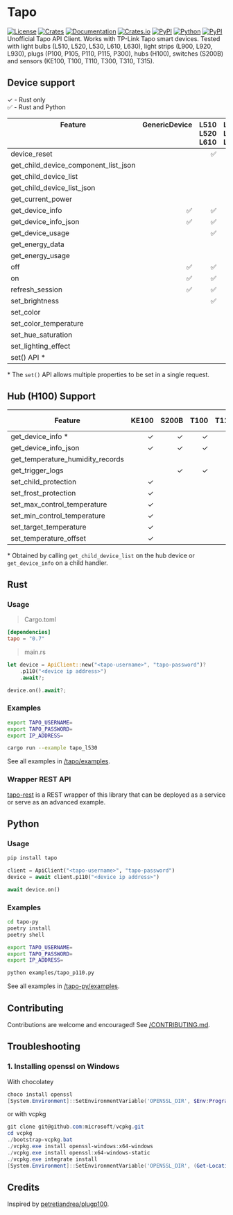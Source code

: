 # Tapo


[![License][license_badge]][license]
[![Crates][crates_badge]][crates]
[![Documentation][crates_documentation_badge]][crates_documentation]
[![Crates.io][crates_downloads_badge]][crates]
[![PyPI][pypi_badge]][pypi]
[![Python][pypi_versions_badge]][pypi]
[![PyPI][pypi_downloads_badge]][pypi]\
Unofficial Tapo API Client. Works with TP-Link Tapo smart devices. Tested with light bulbs (L510, L520, L530, L610, L630), light strips (L900, L920, L930), plugs (P100, P105, P110, P115, P300), hubs (H100), switches (S200B) and sensors (KE100, T100, T110, T300, T310, T315).

[license_badge]: https://img.shields.io/crates/l/tapo.svg
[license]: https://github.com/mihai-dinculescu/tapo/blob/main/LICENSE
[crates_badge]: https://img.shields.io/crates/v/tapo.svg?logo=rust&color=F75101
[crates]: https://crates.io/crates/tapo
[crates_documentation_badge]: https://img.shields.io/docsrs/tapo.svg?logo=rust&color=F75101
[crates_documentation]: https://docs.rs/tapo
[crates_downloads_badge]: https://img.shields.io/crates/d/tapo?logo=rust&label=downloads&color=F75101

[pypi_badge]: https://img.shields.io/pypi/v/tapo.svg?logo=pypi&color=00ADD4
[pypi]: https://pypi.org/project/tapo
[pypi_versions_badge]: https://img.shields.io/pypi/pyversions/tapo.svg?logo=python&color=00ADD4
[pypi_downloads_badge]: https://img.shields.io/pypi/dm/tapo?logo=python&color=00ADD4

## Device support

&check; - Rust only\
&#x2705; - Rust and Python

| Feature<br/><br/><br/>               | GenericDevice<br/><br/><br/> | L510<br/>L520<br/>L610 | L530<br/>L630<br/>L900<br/> | L920<br/>L930<br/><br/> | P100<br/>P105<br/><br/> | P110<br/>P115<br/><br/> | P300<br/><br/><br/> | H100<br/><br/><br/> |
| ------------------------------------ | ---------------------------: | ---------------------: | --------------------------: | ----------------------: | ----------------------: | ----------------------: | ------------------: | ------------------: |
| device_reset                         |                              |               &#x2705; |                    &#x2705; |                 &check; |                &#x2705; |                &#x2705; |                     |                     |
| get_child_device_component_list_json |                              |                        |                             |                         |                         |                         |             &check; |             &check; |
| get_child_device_list                |                              |                        |                             |                         |                         |                         |             &check; |             &check; |
| get_child_device_list_json           |                              |                        |                             |                         |                         |                         |             &check; |             &check; |
| get_current_power                    |                              |                        |                             |                         |                         |                &#x2705; |                     |                     |
| get_device_info                      |                     &#x2705; |               &#x2705; |                    &#x2705; |                 &check; |                &#x2705; |                &#x2705; |             &check; |             &check; |
| get_device_info_json                 |                     &#x2705; |               &#x2705; |                    &#x2705; |                 &check; |                &#x2705; |                &#x2705; |             &check; |             &check; |
| get_device_usage                     |                              |               &#x2705; |                    &#x2705; |                 &check; |                &#x2705; |                &#x2705; |                     |                     |
| get_energy_data                      |                              |                        |                             |                         |                         |                &#x2705; |                     |                     |
| get_energy_usage                     |                              |                        |                             |                         |                         |                &#x2705; |                     |                     |
| off                                  |                     &#x2705; |               &#x2705; |                    &#x2705; |                 &check; |                &#x2705; |                &#x2705; |                     |                     |
| on                                   |                     &#x2705; |               &#x2705; |                    &#x2705; |                 &check; |                &#x2705; |                &#x2705; |                     |                     |
| refresh_session                      |                     &#x2705; |               &#x2705; |                    &#x2705; |                 &check; |                &#x2705; |                &#x2705; |             &check; |             &check; |
| set_brightness                       |                              |               &#x2705; |                    &#x2705; |                 &check; |                         |                         |                     |                     |
| set_color                            |                              |                        |                    &#x2705; |                 &check; |                         |                         |                     |                     |
| set_color_temperature                |                              |                        |                    &#x2705; |                 &check; |                         |                         |                     |                     |
| set_hue_saturation                   |                              |                        |                    &#x2705; |                 &check; |                         |                         |                     |                     |
| set_lighting_effect                  |                              |                        |                             |                 &check; |                         |                         |                     |                     |
| set() API \*                         |                              |                        |                    &#x2705; |                 &check; |                         |                         |                     |                     |

\* The `set()` API allows multiple properties to be set in a single request.

## Hub (H100) Support

| Feature                          |   KE100 |   S200B |    T100 |    T110 |    T300 | T310, T315 |
| -------------------------------- | ------: | ------: | ------: | ------: | ------: | ---------: |
| get_device_info \*               | &check; | &check; | &check; | &check; | &check; |    &check; |
| get_device_info_json             | &check; | &check; | &check; | &check; | &check; |    &check; |
| get_temperature_humidity_records |         |         |         |         |         |    &check; |
| get_trigger_logs                 |         | &check; | &check; | &check; | &check; |            |
| set_child_protection             | &check; |         |         |         |         |            |
| set_frost_protection             | &check; |         |         |         |         |            |
| set_max_control_temperature      | &check; |         |         |         |         |            |
| set_min_control_temperature      | &check; |         |         |         |         |            |
| set_target_temperature           | &check; |         |         |         |         |            |
| set_temperature_offset           | &check; |         |         |         |         |            |

\* Obtained by calling `get_child_device_list` on the hub device or `get_device_info` on a child handler.


## Rust

### Usage

> Cargo.toml
```toml
[dependencies]
tapo = "0.7"
```

> main.rs
```rust
let device = ApiClient::new("<tapo-username>", "tapo-password")?
    .p110("<device ip address>")
    .await?;

device.on().await?;
```

### Examples

```bash
export TAPO_USERNAME=
export TAPO_PASSWORD=
export IP_ADDRESS=

cargo run --example tapo_l530
```

See all examples in [/tapo/examples][examples].

### Wrapper REST API
[tapo-rest][tapo_rest] is a REST wrapper of this library that can be deployed as a service or serve as an advanced example.

## Python

### Usage

```bash
pip install tapo
```

```python
client = ApiClient("<tapo-username>", "tapo-password")
device = await client.p110("<device ip address>")

await device.on()
```

### Examples

```bash
cd tapo-py
poetry install
poetry shell

export TAPO_USERNAME=
export TAPO_PASSWORD=
export IP_ADDRESS=
```

```bash
python examples/tapo_p110.py
```

See all examples in [/tapo-py/examples][examples-py].

## Contributing

Contributions are welcome and encouraged! See [/CONTRIBUTING.md][contributing].

## Troubleshooting

### 1. Installing openssl on Windows

With chocolatey

```powershell
choco install openssl
[System.Environment]::SetEnvironmentVariable('OPENSSL_DIR', $Env:Programfiles + "\OpenSSL-Win64", "User")
```

or with vcpkg

```powershell
git clone git@github.com:microsoft/vcpkg.git
cd vcpkg
./bootstrap-vcpkg.bat
./vcpkg.exe install openssl-windows:x64-windows
./vcpkg.exe install openssl:x64-windows-static
./vcpkg.exe integrate install
[System.Environment]::SetEnvironmentVariable('OPENSSL_DIR', (Get-Location).Path + "\installed\x64-windows-static", "User")
```

## Credits

Inspired by [petretiandrea/plugp100][inspired_by].

[examples]: https://github.com/mihai-dinculescu/tapo/tree/main/tapo/examples
[examples-py]: https://github.com/mihai-dinculescu/tapo/tree/main/tapo-py/examples
[tapo_rest]: https://github.com/ClementNerma/tapo-rest
[contributing]: https://github.com/mihai-dinculescu/tapo/blob/main/CONTRIBUTING.md
[inspired_by]: https://github.com/petretiandrea/plugp100
